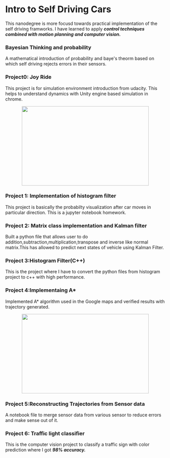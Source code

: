 # Intro to Self Driving Cars

This nanodegree is more focusd towards practical implementation of the self driving framworks. I have learned to apply
**_control techniques combined with motion planning and computer vision._**


### Bayesian Thinking and probability
A mathematical introduction of probability and baye's theorm based on which self driving rejects errors in their sensors.

### Project0: Joy Ride
This project is for simulation environment introduction from udacity. This helps to understand dynamics with Unity engine based simulation in chrome.

<p align="center">
<img src="https://github.com/Godcreatebugs/Udacity_Intro_to_Self_Driving_Car/blob/master/joy_ride.jpeg" width="400" height="250">

### Project 1: Implementation of histogram filter
This project is basically the probabilty visualization after car moves in particular direction. This is a jupyter notebook homework.

### Project 2: Matrix class implementation and Kalman filter
Built a python file that allows user to do addition,subtraction,multiplication,transpose and inverse like normal matrix.This has allowed to predict next states of vehicle using Kalman Filter.

### Project 3:Histogram Filter(C++)
This is the project where I have to convert the python files from histogram project to c++ with high performance.

### Project 4:Implementaing A*
Implemented A* algorithm used in the Google maps and verified results with trajectory generated.
<p align="center">
<img src="https://github.com/Godcreatebugs/Udacity_Intro_to_Self_Driving_Car/blob/master/Project%204-%20Implementing%20A*(optimal)/Implement%20Route%20Planner/triangleEq_consistentHeuritic.JPG" width="400" height="250">


### Project 5:Reconstructing Trajectories from Sensor data
A notebook file to merge sensor data from various sensor to reduce errors and make sense out of it.

### Project 6: Traffic light classifier
This is the computer vision project to classify a traffic sign with color prediction where I got **_98% accuracy._**

